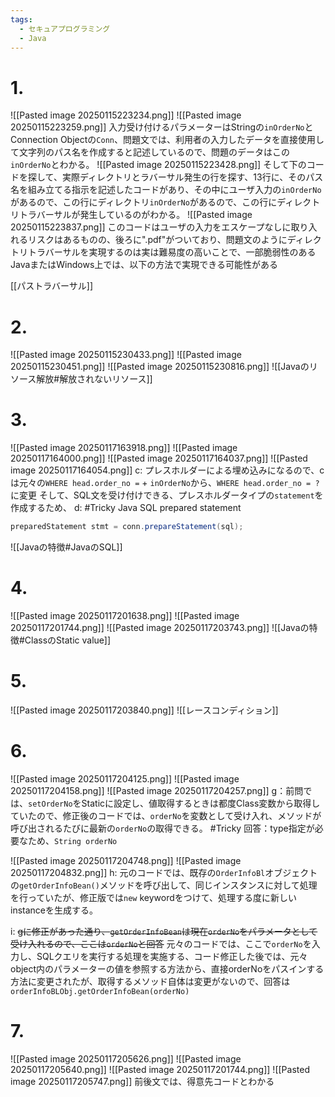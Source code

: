 ```yaml
---
tags:
  - セキュアプログラミング
  - Java
---
```


# 1.
![[Pasted image 20250115223234.png]]
![[Pasted image 20250115223259.png]]
入力受け付けるパラメーターはStringの`inOrderNo`とConnection Objectの`Conn`、問題文では、利用者の入力したデータを直接使用して文字列のパス名を作成すると記述しているので、問題のデータはこの`inOrderNo`とわかる。
![[Pasted image 20250115223428.png]]
そして下のコードを探して、実際ディレクトリとラバーサル発生の行を探す、13行に、そのパス名を組み立てる指示を記述したコードがあり、その中にユーザ入力の`inOrderNo`があるので、この行にディレクトリ`inOrderNo`があるので、この行にディレクトリトラバーサルが発生しているのがわかる。
![[Pasted image 20250115223837.png]]
このコードはユーザの入力をエスケープなしに取り入れるリスクはあるものの、後ろに".pdf"がついており、問題文のようにディレクトリトラバーサルを実現するのは実は難易度の高いことで、一部脆弱性のあるJavaまたはWindows上では、以下の方法で実現できる可能性がある

[[パストラバーサル]]

# 2.
![[Pasted image 20250115230433.png]]
![[Pasted image 20250115230451.png]]
![[Pasted image 20250115230816.png]]
![[Javaのリソース解放#解放されないリソース]]

# 3.
![[Pasted image 20250117163918.png]]
![[Pasted image 20250117164000.png]]
![[Pasted image 20250117164037.png]]
![[Pasted image 20250117164054.png]]
c:
プレスホルダーによる埋め込みになるので、cは元々の`WHERE head.order_no =` + `inOrderNo`から、`WHERE head.order_no = ?`に変更
そして、SQL文を受け付けできる、プレスホルダータイプの`statement`を作成するため、
d:
#Tricky Java SQL prepared statement
```java
preparedStatement stmt = conn.prepareStatement(sql);
```

![[Javaの特徴#JavaのSQL]]

# 4.
![[Pasted image 20250117201638.png]]
![[Pasted image 20250117201744.png]]
![[Pasted image 20250117203743.png]]
![[Javaの特徴#ClassのStatic value]]

# 5.
![[Pasted image 20250117203840.png]]
![[レースコンディション]]

# 6.
![[Pasted image 20250117204125.png]]
![[Pasted image 20250117204158.png]]
![[Pasted image 20250117204257.png]]
g：前問では、`setOrderNo`をStaticに設定し、値取得するときは都度Class変数から取得していたので、修正後のコードでは、`orderNo`を変数として受け入れ、メソッドが呼び出されるたびに最新の`orderNo`の取得できる。
#Tricky 回答：type指定が必要なため、`String orderNo`

![[Pasted image 20250117204748.png]]
![[Pasted image 20250117204832.png]]
h:
元のコードでは、既存の`OrderInfoBl`オブジェクトの`getOrderInfoBean()`メソッドを呼び出して、同じインスタンスに対して処理を行っていたが、修正版では`new` keywordをつけて、処理する度に新しいinstanceを生成する。

i:
~~gに修正があった通り、`getOrderInfoBean`は現在`orderNo`をパラメータとして受け入れるので、ここは`orderNo`と回答~~
元々のコードでは、ここで`orderNo`を入力し、SQLクエリを実行する処理を実施する、コード修正した後では、元々object内のパラメーターの値を参照する方法から、直接orderNoをパスインする方法に変更されたが、取得するメソッド自体は変更がないので、回答は
`orderInfoBLObj.getOrderInfoBean(orderNo)`

# 7.
![[Pasted image 20250117205626.png]]
![[Pasted image 20250117205640.png]]
![[Pasted image 20250117201744.png]]
![[Pasted image 20250117205747.png]]
前後文では、得意先コードとわかる